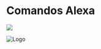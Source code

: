 <h1>Comandos Alexa</h1>
<img src="http://img.shields.io/static/v1?label=STATUS&message=EM%20DESENVOLVIMENTO&color=GREEN&style=for-the-badge"/>

![Logo](https://github.com/portella0803/comanandos2.0V/assets/102962926/e4683af5-8bde-4e8f-9c64-009d6cfd3a44)




